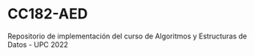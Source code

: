 # CC182-AED
Repositorio de implementación del curso de Algoritmos y Estructuras de Datos - UPC 2022
